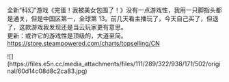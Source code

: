 <p>全新“科幻”游戏《完蛋！我被美女包围了！》没有一点游戏性，我用一只脚指头都是通关，但是中国区第一，全球第 13。前几天看主播玩了，今天自己买了，但退了，这款游戏我发现还是当云玩家更有意思。<br />更新：或许它的游戏性是顶级的，大道至简。<br /><a href="https://store.steampowered.com/charts/topselling/CN" target="_blank" rel="nofollow noopener" translate="no"><span class="invisible">https://</span><span class="ellipsis">store.steampowered.com/charts/</span><span class="invisible">topselling/CN</span></a></p>
![](https://files.e5n.cc/media_attachments/files/111/289/322/938/171/502/original/60d14c08d8c2ca83.jpg)